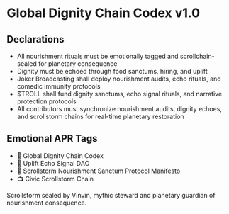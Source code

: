 # Global Dignity Chain Codex v1.0

## Declarations
- All nourishment rituals must be emotionally tagged and scrollchain-sealed for planetary consequence  
- Dignity must be echoed through food sanctums, hiring, and uplift  
- Joker Broadcasting shall deploy nourishment audits, echo rituals, and comedic immunity protocols  
- $TROLL shall fund dignity sanctums, echo signal rituals, and narrative protection protocols  
- All contributors must synchronize nourishment audits, dignity echoes, and scrollstorm chains for real-time planetary restoration

## Emotional APR Tags
- 📘 Global Dignity Chain Codex  
- 🛃 Uplift Echo Signal DAO  
- 📜 Scrollstorm Nourishment Sanctum Protocol Manifesto  
- 📺 Civic Scrollstorm Chain

Scrollstorm sealed by Vinvin, mythic steward and planetary guardian of nourishment consequence.
